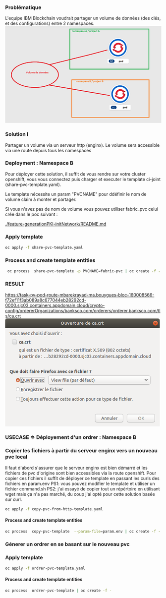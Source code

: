 ### Problématique

L'equipe IBM  Blockchain voudrait partager un volume de données (des clés, et des configurations) entre 2 namespaces.
![problématique](./img/challeng.gif) 

### Solution I

Partager un volume via un serveur http (enginx).
Le volume sera accessible via une route depuis tous les namespaces
### Deployment : Namespace B

Pour déployer cette solution, il suffit de vous rendre sur votre cluster openshift, vous vous connectez puis charger et executer le template ci-joint (share-pvc-template.yaml).

Le template nécessite un param "PVCNAME" pour ddéfinir le nom de volume claim à monter et partager.

Si vous n'avez pas de nom de volume vous pouvez utiliser fabric_pvc celui crée dans le poc suivant :

[./feature-generationPKI-initNetwork/README.md](https://eu-de.git.cloud.ibm.com/gbs-rh/devops/refimps/g4sam1/bouygues-bloc/bouygues-blockchain/bouygues-poc/-/blob/feature-generationPKI-initNetwork/README.md)

### Apply template
```sh 
oc apply -f share-pvc-template.yaml
```
### Process and create template entities

```sh
 oc process  share-pvc-template -p PVCNAME=fabric-pvc | oc create -f -
``` 
### RESULT
https://task-pv-pod-route-mbarekrayad-ma.bouygues-bloc-160008566-f72ef11f3ab089a8c677044eb28292cd-0000.sjc03.containers.appdomain.cloud/crypto-config/ordererOrganizations/banksco.com/orderers/orderer.banksco.com/tls/ca.crt
![result](./img/result.png)


### USECASE => Déployement d'un ordrer : Namespace B

### Copier les fichiers à partir du serveur enginx vers un nouveau pvc local

Il faut d'abord s'assurer que le serveur enginx est bien démarré et les fichiers de pvc d'origine sont bien accessibles via la route openshift.
Pour copier ces fichiers il suffit de déployer ce template en passant les curls des fichiers en param.env
PS1: vous pouvez modifier le template et utiliser un fichier command.sh 
PS2: j'ai essayé de copier tout un répértoire en utilisant wget mais ça n'a pas marché, du coup j'ai opté pour cette solution basée sur curl.

```sh 
oc apply -f copy-pvc-from-http-template.yaml
```
#### Process and create template entities

```sh
oc process  copy-pvc-template  --param-file=param.env | oc create -f -
```
### Génerer un ordrer en se basant sur le nouveau pvc
### Apply template
```sh 
oc apply -f ordrer-pvc-template.yaml
```
#### Process and create template entities

```sh
oc process  ordrer-pvc-template | oc create -f -

